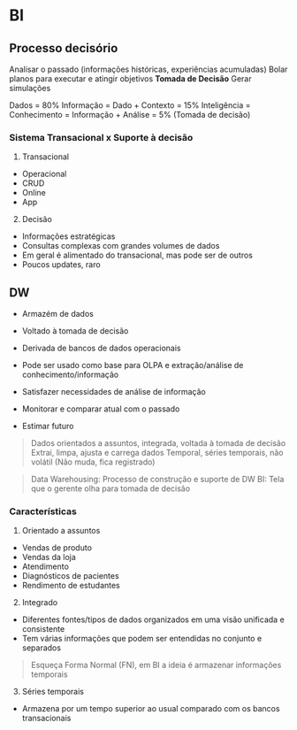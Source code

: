 # BI

## Processo decisório
Analisar o passado (informações históricas, experiências acumuladas)
Bolar planos para executar e atingir objetivos
**Tomada de Decisão**
Gerar simulações

Dados = 80%
Informação = Dado + Contexto = 15%
Inteligência = Conhecimento = Informação + Análise = 5% (Tomada de decisão)

### Sistema Transacional x Suporte à decisão

1. Transacional
- Operacional
- CRUD
- Online
- App
2. Decisão
- Informações estratégicas
- Consultas complexas com grandes volumes de dados
- Em geral é alimentado do transacional, mas pode ser de outros
- Poucos updates, raro

## DW
- Armazém de dados
- Voltado à tomada de decisão
- Derivada de bancos de dados operacionais
- Pode ser usado como base para OLPA e extração/análise de conhecimento/informação

- Satisfazer necessidades de análise de informação
- Monitorar e comparar atual com o passado
- Estimar futuro

> Dados orientados a assuntos, integrada, voltada à tomada de decisão
> Extrai, limpa, ajusta e carrega dados
> Temporal, séries temporais, não volátil (Não muda, fica registrado)

> Data Warehousing: Processo de construção e suporte de DW
> BI: Tela que o gerente olha para tomada de decisão

### Características

1. Orientado a assuntos
- Vendas de produto
- Vendas da loja
- Atendimento
- Diagnósticos de pacientes
- Rendimento de estudantes

2. Integrado
- Diferentes fontes/tipos de dados organizados em uma visão unificada e consistente
- Tem várias informações que podem ser entendidas no conjunto e separados

> Esqueça Forma Normal (FN), em BI a ideia é armazenar informações temporais

3. Séries temporais
- Armazena por um tempo superior ao usual comparado com os bancos transacionais


